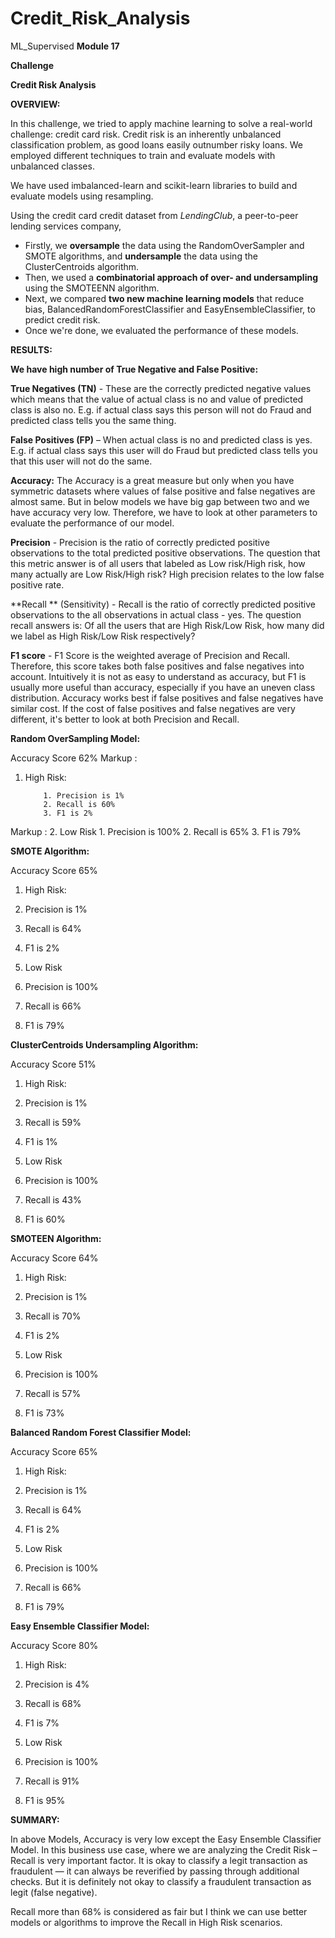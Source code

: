 # Credit_Risk_Analysis
ML_Supervised
**Module 17**

**Challenge**

**Credit Risk Analysis**

**OVERVIEW:**

In this challenge, we tried to apply machine learning to solve a real-world challenge: credit card risk. Credit risk is an inherently unbalanced classification problem, as good loans easily outnumber risky loans. We employed different techniques to train and evaluate models with unbalanced classes.

We have used  imbalanced-learn and scikit-learn libraries to build and evaluate models using resampling.

Using the credit card credit dataset from _LendingClub_, a peer-to-peer lending services company,

- Firstly, we **oversample** the data using the RandomOverSampler and SMOTE algorithms, and **undersample** the data using the ClusterCentroids algorithm.
- Then, we used a **combinatorial approach of over- and undersampling** using the SMOTEENN algorithm.
- Next, we compared **two new machine learning models** that reduce bias, BalancedRandomForestClassifier and EasyEnsembleClassifier, to predict credit risk.
- Once we&#39;re done, we evaluated the performance of these models.

**RESULTS:**

**We have high number of True Negative and False Positive:**

**True Negatives (TN)** - These are the correctly predicted negative values which means that the value of actual class is no and value of predicted class is also no. E.g. if actual class says this person will not do Fraud and predicted class tells you the same thing.

**False Positives (FP)** – When actual class is no and predicted class is yes. E.g. if actual class says this user will do Fraud but predicted class tells you that this user will not do the same.

**Accuracy:** The Accuracy is a great measure but only when you have symmetric datasets where values of false positive and false negatives are almost same. But in below models we have big gap between two and we have accuracy very low. Therefore, we have to look at other parameters to evaluate the performance of our model.

**Precision**  - Precision is the ratio of correctly predicted positive observations to the total predicted positive observations. The question that this metric answer is of all users that labeled as Low risk/High risk, how many actually are Low Risk/High risk? High precision relates to the low false positive rate.

**Recall ** (Sensitivity) - Recall is the ratio of correctly predicted positive observations to the all observations in actual class - yes. The question recall answers is: Of all the users that are High Risk/Low Risk, how many did we label as High Risk/Low Risk respectively?

**F1 score**  - F1 Score is the weighted average of Precision and Recall. Therefore, this score takes both false positives and false negatives into account. Intuitively it is not as easy to understand as accuracy, but F1 is usually more useful than accuracy, especially if you have an uneven class distribution. Accuracy works best if false positives and false negatives have similar cost. If the cost of false positives and false negatives are very different, it&#39;s better to look at both Precision and Recall.

**Random OverSampling Model:**

Accuracy Score 62%
Markup :
 1. High Risk:

            1. Precision is 1%
            2. Recall is 60%
            3. F1 is 2%
Markup :
 2. Low Risk
            1. Precision is 100%
            2. Recall is 65%
            3. F1 is 79%

**SMOTE Algorithm:**

Accuracy Score 65%

1. High Risk:

  1. Precision is 1%
  2. Recall is 64%
  3. F1 is 2%

2. Low Risk
  1. Precision is 100%
  2. Recall is 66%
  3. F1 is 79%

**ClusterCentroids Undersampling Algorithm:**

Accuracy Score 51%

1. High Risk:

  1. Precision is 1%
  2. Recall is 59%
  3. F1 is 1%

2. Low Risk

  1. Precision is 100%
  2. Recall is 43%
  3. F1 is 60%

**SMOTEEN Algorithm:**

Accuracy Score 64%

1. High Risk:

  1. Precision is 1%
  2. Recall is 70%
  3. F1 is 2%

2. Low Risk
  1. Precision is 100%
  2. Recall is 57%
  3. F1 is 73%

**Balanced Random Forest Classifier Model:**

Accuracy Score 65%

1. High Risk:

  1. Precision is 1%
  2. Recall is 64%
  3. F1 is 2%

2. Low Risk
  1. Precision is 100%
  2. Recall is 66%
  3. F1 is 79%

**Easy Ensemble Classifier Model:**

Accuracy Score 80%

1. High Risk:

  1. Precision is 4%
  2. Recall is 68%
  3. F1 is 7%

2. Low Risk
  1. Precision is 100%
  2. Recall is 91%
  3. F1 is 95%

**SUMMARY:**

In above Models, Accuracy is very low except the Easy Ensemble Classifier Model. In this business use case, where we are analyzing the Credit Risk – Recall is very important factor. It is okay to classify a legit transaction as fraudulent — it can always be reverified by passing through additional checks. But it is definitely not okay to classify a fraudulent transaction as legit (false negative).

Recall more than 68% is considered as fair but I think we can use better models or algorithms to improve the Recall in High Risk scenarios.
